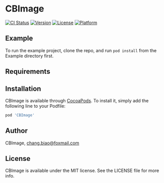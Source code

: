 # CBImage

[![CI Status](http://img.shields.io/travis/changbiao/CBImage.svg?style=flat)](https://travis-ci.org/CBImage/CBImage)
[![Version](https://img.shields.io/cocoapods/v/CBImage.svg?style=flat)](http://cocoapods.org/pods/CBImage)
[![License](https://img.shields.io/cocoapods/l/CBImage.svg?style=flat)](http://cocoapods.org/pods/CBImage)
[![Platform](https://img.shields.io/cocoapods/p/CBImage.svg?style=flat)](http://cocoapods.org/pods/CBImage)

## Example

To run the example project, clone the repo, and run `pod install` from the Example directory first.

## Requirements

## Installation

CBImage is available through [CocoaPods](http://cocoapods.org). To install
it, simply add the following line to your Podfile:

```ruby
pod 'CBImage'
```

## Author

CBImage, chang.biao@foxmail.com

## License

CBImage is available under the MIT license. See the LICENSE file for more info.
